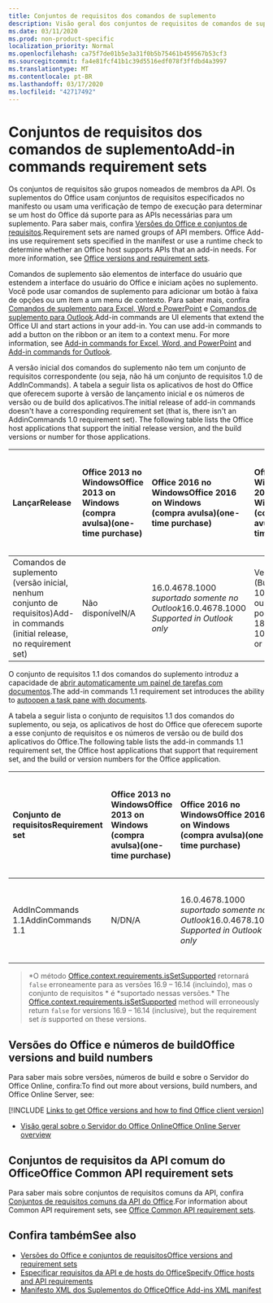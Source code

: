 ```yaml
---
title: Conjuntos de requisitos dos comandos de suplemento
description: Visão geral dos conjuntos de requisitos de comandos de suplemento do Office
ms.date: 03/11/2020
ms.prod: non-product-specific
localization_priority: Normal
ms.openlocfilehash: ca75f7de01b5e3a31f0b5b75461b459567b53cf3
ms.sourcegitcommit: fa4e81fcf41b1c39d5516edf078f3ffdbd4a3997
ms.translationtype: MT
ms.contentlocale: pt-BR
ms.lasthandoff: 03/17/2020
ms.locfileid: "42717492"
---
```

# <a name="add-in-commands-requirement-sets"></a><span data-ttu-id="bdc3d-103">Conjuntos de requisitos dos comandos de suplemento</span><span class="sxs-lookup"><span data-stu-id="bdc3d-103">Add-in commands requirement sets</span></span>

<span data-ttu-id="bdc3d-p101">Os conjuntos de requisitos são grupos nomeados de membros da API. Os suplementos do Office usam conjuntos de requisitos especificados no manifesto ou usam uma verificação de tempo de execução para determinar se um host do Office dá suporte para as APIs necessárias para um suplemento. Para saber mais, confira [Versões do Office e conjuntos de requisitos](../../develop/office-versions-and-requirement-sets.md).</span><span class="sxs-lookup"><span data-stu-id="bdc3d-p101">Requirement sets are named groups of API members. Office Add-ins use requirement sets specified in the manifest or use a runtime check to determine whether an Office host supports APIs that an add-in needs. For more information, see [Office versions and requirement sets](../../develop/office-versions-and-requirement-sets.md).</span></span>

<span data-ttu-id="bdc3d-p102">Comandos de suplemento são elementos de interface do usuário que estendem a interface do usuário do Office e iniciam ações no suplemento. Você pode usar comandos de suplemento para adicionar um botão à faixa de opções ou um item a um menu de contexto. Para saber mais, confira [Comandos de suplemento para Excel, Word e PowerPoint](../../design/add-in-commands.md) e [Comandos de suplemento para Outlook](../../outlook/add-in-commands-for-outlook.md).</span><span class="sxs-lookup"><span data-stu-id="bdc3d-p102">Add-in commands are UI elements that extend the Office UI and start actions in your add-in. You can use add-in commands to add a button on the ribbon or an item to a context menu. For more information, see [Add-in commands for Excel, Word, and PowerPoint](../../design/add-in-commands.md) and [Add-in commands for Outlook](../../outlook/add-in-commands-for-outlook.md).</span></span>

<span data-ttu-id="bdc3d-p103">A versão inicial dos comandos do suplemento não tem um conjunto de requisitos correspondente (ou seja, não há um conjunto de requisitos 1.0 de AddInCommands). A tabela a seguir lista os aplicativos de host do Office que oferecem suporte à versão de lançamento inicial e os números de versão ou de build dos aplicativos.</span><span class="sxs-lookup"><span data-stu-id="bdc3d-p103">The initial release of add-in commands doesn't have a corresponding requirement set (that is, there isn't an AddinCommands 1.0 requirement set). The following table lists the Office host applications that support the initial release version, and the build versions or number for those applications.</span></span>  

| <span data-ttu-id="bdc3d-112">Lançar</span><span class="sxs-lookup"><span data-stu-id="bdc3d-112">Release</span></span>   |  <span data-ttu-id="bdc3d-113">Office 2013 no Windows</span><span class="sxs-lookup"><span data-stu-id="bdc3d-113">Office 2013 on Windows</span></span><br><span data-ttu-id="bdc3d-114">(compra avulsa)</span><span class="sxs-lookup"><span data-stu-id="bdc3d-114">(one-time purchase)</span></span> | <span data-ttu-id="bdc3d-115">Office 2016 no Windows</span><span class="sxs-lookup"><span data-stu-id="bdc3d-115">Office 2016 on Windows</span></span><br><span data-ttu-id="bdc3d-116">(compra avulsa)</span><span class="sxs-lookup"><span data-stu-id="bdc3d-116">(one-time purchase)</span></span> | <span data-ttu-id="bdc3d-117">Office 2019 no Windows</span><span class="sxs-lookup"><span data-stu-id="bdc3d-117">Office 2019 on Windows</span></span><br><span data-ttu-id="bdc3d-118">(compra avulsa)</span><span class="sxs-lookup"><span data-stu-id="bdc3d-118">(one-time purchase)</span></span> | <span data-ttu-id="bdc3d-119">Office no Windows</span><span class="sxs-lookup"><span data-stu-id="bdc3d-119">Office on Windows</span></span><br><span data-ttu-id="bdc3d-120">(conectado à assinatura do Office 365)</span><span class="sxs-lookup"><span data-stu-id="bdc3d-120">(connected to Office 365 subscription)</span></span>   |  <span data-ttu-id="bdc3d-121">Office no iPad</span><span class="sxs-lookup"><span data-stu-id="bdc3d-121">Office on iPad</span></span><br><span data-ttu-id="bdc3d-122">(conectado à assinatura do Office 365)</span><span class="sxs-lookup"><span data-stu-id="bdc3d-122">(connected to Office 365 subscription)</span></span>  |  <span data-ttu-id="bdc3d-123">Office no Mac</span><span class="sxs-lookup"><span data-stu-id="bdc3d-123">Office on Mac</span></span><br><span data-ttu-id="bdc3d-124">(conectado à assinatura do Office 365)</span><span class="sxs-lookup"><span data-stu-id="bdc3d-124">(connected to Office 365 subscription)</span></span>  | <span data-ttu-id="bdc3d-125">Office na Web</span><span class="sxs-lookup"><span data-stu-id="bdc3d-125">Office on the web</span></span>  |
|:-----|:-----|:-----|:-----|:-----|:-----|:-----|:-----|
| <span data-ttu-id="bdc3d-126">Comandos de suplemento (versão inicial, nenhum conjunto de requisitos)</span><span class="sxs-lookup"><span data-stu-id="bdc3d-126">Add-in commands (initial release, no requirement set)</span></span> | <span data-ttu-id="bdc3d-127">Não disponível</span><span class="sxs-lookup"><span data-stu-id="bdc3d-127">N/A</span></span> | <span data-ttu-id="bdc3d-128">16.0.4678.1000 *suportado somente no Outlook*</span><span class="sxs-lookup"><span data-stu-id="bdc3d-128">16.0.4678.1000 *Supported in Outlook only*</span></span> | <span data-ttu-id="bdc3d-129">Versão 1809 (Build 10827.20150) ou posterior</span><span class="sxs-lookup"><span data-stu-id="bdc3d-129">Version 1809 (Build 10827.20150) or later</span></span> |<span data-ttu-id="bdc3d-130">Versão 1603 (Build 6769.0000) ou posterior</span><span class="sxs-lookup"><span data-stu-id="bdc3d-130">Version 1603 (Build 6769.0000) or later</span></span> | <span data-ttu-id="bdc3d-131">N/D</span><span class="sxs-lookup"><span data-stu-id="bdc3d-131">N/A</span></span> | <span data-ttu-id="bdc3d-132">15.33 ou posterior</span><span class="sxs-lookup"><span data-stu-id="bdc3d-132">15.33 or later</span></span>| <span data-ttu-id="bdc3d-133">Janeiro de 2016</span><span class="sxs-lookup"><span data-stu-id="bdc3d-133">January 2016</span></span> |

<span data-ttu-id="bdc3d-134">O conjunto de requisitos 1.1 dos comandos do suplemento introduz a capacidade de [abrir automaticamente um painel de tarefas com documentos](../../develop/automatically-open-a-task-pane-with-a-document.md).</span><span class="sxs-lookup"><span data-stu-id="bdc3d-134">The add-in commands 1.1 requirement set introduces the ability to [autoopen a task pane with documents](../../develop/automatically-open-a-task-pane-with-a-document.md).</span></span>

<span data-ttu-id="bdc3d-135">A tabela a seguir lista o conjunto de requisitos 1.1 dos comandos do suplemento, ou seja, os aplicativos de host do Office que oferecem suporte a esse conjunto de requisitos e os números de versão ou de build dos aplicativos do Office.</span><span class="sxs-lookup"><span data-stu-id="bdc3d-135">The following table lists the add-in commands 1.1 requirement set, the Office host applications that support that requirement set, and the build or version numbers for the Office application.</span></span>

|  <span data-ttu-id="bdc3d-136">Conjunto de requisitos</span><span class="sxs-lookup"><span data-stu-id="bdc3d-136">Requirement set</span></span>  |  <span data-ttu-id="bdc3d-137">Office 2013 no Windows</span><span class="sxs-lookup"><span data-stu-id="bdc3d-137">Office 2013 on Windows</span></span><br><span data-ttu-id="bdc3d-138">(compra avulsa)</span><span class="sxs-lookup"><span data-stu-id="bdc3d-138">(one-time purchase)</span></span> | <span data-ttu-id="bdc3d-139">Office 2016 no Windows</span><span class="sxs-lookup"><span data-stu-id="bdc3d-139">Office 2016 on Windows</span></span><br><span data-ttu-id="bdc3d-140">(compra avulsa)</span><span class="sxs-lookup"><span data-stu-id="bdc3d-140">(one-time purchase)</span></span> | <span data-ttu-id="bdc3d-141">Office 2019 no Windows</span><span class="sxs-lookup"><span data-stu-id="bdc3d-141">Office 2019 on Windows</span></span><br><span data-ttu-id="bdc3d-142">(compra avulsa)</span><span class="sxs-lookup"><span data-stu-id="bdc3d-142">(one-time purchase)</span></span> | <span data-ttu-id="bdc3d-143">Office no Windows</span><span class="sxs-lookup"><span data-stu-id="bdc3d-143">Office on Windows</span></span><br><span data-ttu-id="bdc3d-144">(conectado à assinatura do Office 365)</span><span class="sxs-lookup"><span data-stu-id="bdc3d-144">(connected to Office 365 subscription)</span></span>   |  <span data-ttu-id="bdc3d-145">Office no iPad</span><span class="sxs-lookup"><span data-stu-id="bdc3d-145">Office on iPad</span></span><br><span data-ttu-id="bdc3d-146">(conectado à assinatura do Office 365)</span><span class="sxs-lookup"><span data-stu-id="bdc3d-146">(connected to Office 365 subscription)</span></span>  |  <span data-ttu-id="bdc3d-147">Office no Mac</span><span class="sxs-lookup"><span data-stu-id="bdc3d-147">Office on Mac</span></span><br><span data-ttu-id="bdc3d-148">(conectado à assinatura do Office 365)</span><span class="sxs-lookup"><span data-stu-id="bdc3d-148">(connected to Office 365 subscription)</span></span>  | <span data-ttu-id="bdc3d-149">Office na Web</span><span class="sxs-lookup"><span data-stu-id="bdc3d-149">Office on the web</span></span>  |  
|:-----|:-----|:-----|:-----|:-----|:-----|:-----|:-----|
| <span data-ttu-id="bdc3d-150">AddInCommands 1.1</span><span class="sxs-lookup"><span data-stu-id="bdc3d-150">AddinCommands 1.1</span></span>  | <span data-ttu-id="bdc3d-151">N/D</span><span class="sxs-lookup"><span data-stu-id="bdc3d-151">N/A</span></span> | <span data-ttu-id="bdc3d-152">16.0.4678.1000 *suportado somente no Outlook*</span><span class="sxs-lookup"><span data-stu-id="bdc3d-152">16.0.4678.1000 *Supported in Outlook only*</span></span>  | <span data-ttu-id="bdc3d-153">Versão 1809 (Build 10827.20150) ou posterior</span><span class="sxs-lookup"><span data-stu-id="bdc3d-153">Version 1809 (Build 10827.20150) or later</span></span> | <span data-ttu-id="bdc3d-154">Versão 1705 (Build 8121.1000) ou posterior</span><span class="sxs-lookup"><span data-stu-id="bdc3d-154">Version 1705 (Build 8121.1000) or later</span></span> | <span data-ttu-id="bdc3d-155">N/D</span><span class="sxs-lookup"><span data-stu-id="bdc3d-155">N/A</span></span> | <span data-ttu-id="bdc3d-156">15.34 ou posterior\*</span><span class="sxs-lookup"><span data-stu-id="bdc3d-156">15.34 or later\*</span></span>| <span data-ttu-id="bdc3d-157">Maio de 2017</span><span class="sxs-lookup"><span data-stu-id="bdc3d-157">May 2017</span></span> |

><span data-ttu-id="bdc3d-158">\*O método [Office.context.requirements.isSetSupported](/javascript/api/office/office.requirementsetsupport#issetsupported-name--minversion-) retornará `false` erroneamente para as versões 16.9 &ndash; 16.14 (incluindo), mas o conjunto de requisitos \* é \*suportado nessas versões.</span><span class="sxs-lookup"><span data-stu-id="bdc3d-158">\* The [Office.context.requirements.isSetSupported](/javascript/api/office/office.requirementsetsupport#issetsupported-name--minversion-) method will erroneously return `false` for versions 16.9 &ndash; 16.14 (inclusive), but the requirement set *is* supported on these versions.</span></span>

## <a name="office-versions-and-build-numbers"></a><span data-ttu-id="bdc3d-159">Versões do Office e números de build</span><span class="sxs-lookup"><span data-stu-id="bdc3d-159">Office versions and build numbers</span></span>

<span data-ttu-id="bdc3d-160">Para saber mais sobre versões, números de build e sobre o Servidor do Office Online, confira:</span><span class="sxs-lookup"><span data-stu-id="bdc3d-160">To find out more about versions, build numbers, and Office Online Server, see:</span></span>

[!INCLUDE [Links to get Office versions and how to find Office client version](../../includes/links-get-office-versions-builds.md)]
- [<span data-ttu-id="bdc3d-161">Visão geral sobre o Servidor do Office Online</span><span class="sxs-lookup"><span data-stu-id="bdc3d-161">Office Online Server overview</span></span>](/officeonlineserver/office-online-server-overview)

## <a name="office-common-api-requirement-sets"></a><span data-ttu-id="bdc3d-162">Conjuntos de requisitos da API comum do Office</span><span class="sxs-lookup"><span data-stu-id="bdc3d-162">Office Common API requirement sets</span></span>

<span data-ttu-id="bdc3d-163">Para saber mais sobre conjuntos de requisitos comuns da API, confira [Conjuntos de requisitos comuns da API do Office](office-add-in-requirement-sets.md).</span><span class="sxs-lookup"><span data-stu-id="bdc3d-163">For information about Common API requirement sets, see [Office Common API requirement sets](office-add-in-requirement-sets.md).</span></span>

## <a name="see-also"></a><span data-ttu-id="bdc3d-164">Confira também</span><span class="sxs-lookup"><span data-stu-id="bdc3d-164">See also</span></span>

- [<span data-ttu-id="bdc3d-165">Versões do Office e conjuntos de requisitos</span><span class="sxs-lookup"><span data-stu-id="bdc3d-165">Office versions and requirement sets</span></span>](../../develop/office-versions-and-requirement-sets.md)
- [<span data-ttu-id="bdc3d-166">Especificar requisitos da API e de hosts do Office</span><span class="sxs-lookup"><span data-stu-id="bdc3d-166">Specify Office hosts and API requirements</span></span>](../../develop/specify-office-hosts-and-api-requirements.md)
- [<span data-ttu-id="bdc3d-167">Manifesto XML dos Suplementos do Office</span><span class="sxs-lookup"><span data-stu-id="bdc3d-167">Office Add-ins XML manifest</span></span>](../../develop/add-in-manifests.md)
